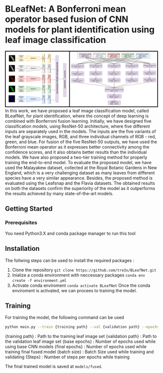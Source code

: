 # BLeafNet: A Bonferroni mean operator based fusion of CNN models for plant identification using leaf image classification
![Image](img/model.png)
 In this work, we have proposed a leaf image classification model, called BLeafNet, for plant identification, where the concept of deep learning is combined with Bonferroni fusion learning. Initially, we have designed five classification models, using ResNet-50 architecture, where five different inputs are separately used in the models. The inputs are the five variants of the leaf grayscale images, RGB, and three individual channels of RGB - red, green, and blue. For fusion of the five ResNet-50 outputs, we have used the Bonferroni mean operator as it expresses better connectivity among the confidence scores, and it also obtains better results than the individual models. We have also proposed a two-tier training method for properly training the end-to-end model. To evaluate the proposed model, we have used the Malayakew dataset, collected at the Royal Botanic Gardens in New England, which is a very challenging dataset as many leaves from different species have a very similar appearance. Besides, the proposed method is evaluated using the Leafsnap and the Flavia datasets. The obtained results on both the datasets confirm the superiority of the model as it outperforms the results achieved by many state-of-the-art models.

## Getting Started
### Prerequisites
You need Python3.X and conda package manager to run this tool

## Installation
The follwing steps can be used to install the required packages :
1. Clone the repository `git clone https://github.com/tre3x/BLeafNet.git`
2. Inialize a conda environment with neccessary packages `conda env create -f environment.yml`
3. Activate conda enviroment `conda activate BLeafNet`
Once the conda enviroment is activated, we can procees to training the model.

## Training
For training the model, the following command can be used 
```bash
python main.py --train {training path} --val {validation path} --epochs_base {base epoch} --epochs {final epoch} --batch {batch size} --steps {steps} 
```
{training path} : Path to the training leaf image set
{validation path} : Path to the validation leaf image set
{base epochs} : Number of epochs used while using base CNN models
{final epochs} : Number of epochs used while training final fused model
{batch size} : Batch Size used while training and validating
{Steps} : Number of steps per epochs while training

The final trained model is saved at `models/fused`. 